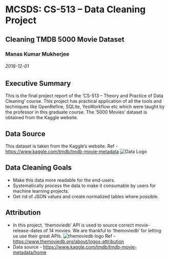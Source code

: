 # MCSDS: CS-513 – Data Cleaning Project
## Cleaning TMDB 5000 Movie Dataset
### Manas Kumar Mukherjee
###### 2018-12-01

## Executive Summary
This is the final project report of the ‘CS-513 – Theory and Practice of Data Cleaning’ course. 
This project has practical application of all the tools and techniques like OpenRefine, SQLite, YesWorkflow etc which were taught by the professor in this graduate course. The ‘5000 Movies’ dataset is obtained from the Kaggle website. 

## Data Source 
This dataset is taken from the Kaggle’s website. 
Ref - https://www.kaggle.com/tmdb/tmdb-movie-metadata 
![Data Logo](https://github.com/manas-mukherjee/MCSDS-CS513/blob/master/CourseProject/datarepo/5-workflows/workflow_images/dataset-cover.png)

## Data Cleaning Goals
-	Make this data more readable for the end-users.
-	Systematically process the data to make it consumable by users for machine learning projects.
-	Get rid of JSON values and create normalized tables where possible. 

## Attribution
-	In this project, ‘themoviedb’ API is used to source correct movie-release-dates of 14 movies.
We are thankful to ‘themoviedb’ for letting us use their great APIs.
![themoviedb logo](https://github.com/manas-mukherjee/MCSDS-CS513/blob/master/CourseProject/datarepo/5-workflows/workflow_images/tmdb_attribution_logo.png)
Ref -  https://www.themoviedb.org/about/logos-attribution 
-	Data source - https://www.kaggle.com/tmdb/tmdb-movie-metadata/home 

